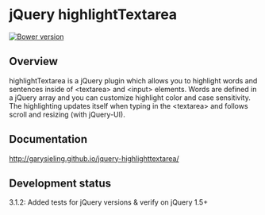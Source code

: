 # jQuery highlightTextarea

[![Bower version](https://badge.fury.io/bo/jquery-highlighttextarea.svg)](http://badge.fury.io/bo/jquery-highlighttextarea)

## Overview
highlightTextarea is a jQuery plugin which allows you to highlight words and sentences inside of &lt;textarea&gt; and &lt;input&gt; elements. Words are defined in a jQuery array and you can customize highlight color and case sensitivity. The highlighting updates itself when typing in the &lt;textarea&gt; and follows scroll and resizing (with jQuery-UI).

## Documentation
http://garysieling.github.io/jquery-highlighttextarea/

## Development status
3.1.2: Added tests for jQuery versions & verify on jQuery 1.5+
